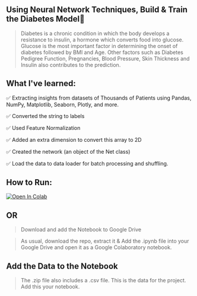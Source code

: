 ## Using Neural Network Techniques, Build &amp; Train the Diabetes Model💫


> Diabetes is a chronic condition in which the body develops a resistance to insulin, a hormone which converts food into glucose. Glucose is the most important factor in determining the onset of diabetes followed by BMI and Age.
Other factors such as Diabetes Pedigree Function, Pregnancies, Blood Pressure, Skin Thickness and Insulin also contributes to the prediction.



## What I've learned:

✅ Extracting insights from datasets of Thousands of Patients using Pandas, NumPy, Matplotlib, Seaborn, Plotly, and more.

✅ Converted the string to labels

✅ Used Feature Normalization

✅ Added an extra dimension to convert this array to 2D

✅ Created the network (an object of the Net class)

✅ Load the data to data loader for batch processing and shuffling.



## How to Run:

[![Open In Colab](https://colab.research.google.com/assets/colab-badge.svg)](https://colab.research.google.com/github/abhishek-kumar24/Train-Diabetes-Model-using-Torch-SKLearn/blob/main/Train_Diabetes_Model_using_Torch_SKLearn%20.ipynb)

## OR

> Download and add the Notebook to Google Drive

> As usual, download the repo, extract it & Add the .ipynb file into your Google Drive and open it as a Google Colaboratory notebook.

## Add the Data to the Notebook

> The .zip file also includes a .csv file. This is the data for the project. Add this your notebook.

